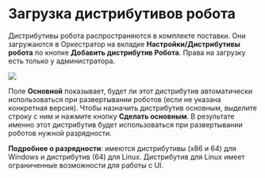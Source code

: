 # Загрузка дистрибутивов робота

Дистрибутивы робота распространяются в комплекте поставки. Они загружаются в Оркестратор на вкладке **Настройки/Дистрибутивы робота** по кнопке **Добавить дистрибутив Робота**. Права на загрузку есть только у администратора.

![](../../../../orchestrator-new/resources/orchestrator-admin/robot/robots-upload-distribution-1.PNG)

Поле **Основной** показывает, будет ли этот дистрибутив автоматически использоваться при развертывании роботов (если не указана конкретная версия). 
Чтобы назначить дистрибутив основным, выделите строку с ним и нажмите кнопку **Сделать основным**. В результате именно этот дистрибутив будет использоваться при развертывании роботов нужной разрядности. 

**Подробнее о разрядности**: имеются дистрибутивы (x86 и 64) для Windows и дистрибутив (64) для Linux. Дистрибутив для Linux имеет ограниченные возможности для работы с UI. 
